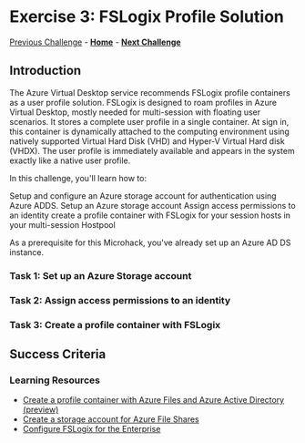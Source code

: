 # Exercise 3: FSLogix Profile Solution

[Previous Challenge](./02-multi-session-Hostpools.md) - **[Home](../readme.md)** - **[Next Challenge](04-start-VM-on-connect.md)**

## Introduction
The Azure Virtual Desktop service recommends FSLogix profile containers as a user profile solution. FSLogix is designed to roam profiles in Azure Virtual Desktop, mostly needed for multi-session with floating user scenarios. It stores a complete user profile in a single container. At sign in, this container is dynamically attached to the computing environment using natively supported Virtual Hard Disk (VHD) and Hyper-V Virtual Hard disk (VHDX). The user profile is immediately available and appears in the system exactly like a native user profile. 

In this challenge, you'll learn how to:

Setup and configure an Azure storage account for authentication using Azure ADDS.
Setup an Azure storage account
Assign access permissions to an identity
create a profile container with FSLogix for your session hosts in your multi-session Hostpool 

As a prerequisite for this Microhack, you've already set up an Azure AD DS instance. 

### Task 1: Set up an Azure Storage account
    
### Task 2: Assign access permissions to an identity

### Task 3: Create a profile container with FSLogix

       

## Success Criteria





### Learning Resources
- [Create a profile container with Azure Files and Azure Active Directory (preview)](https://docs.microsoft.com/en-us/azure/virtual-desktop/create-profile-container-azure-ad)
- [Create a storage account for Azure File Shares](https://docs.microsoft.com/en-us/azure/storage/files/storage-how-to-create-file-share?tabs=azure-portal#create-a-storage-account)
- [Configure FSLogix for the Enterprise](https://docs.microsoft.com/en-us/azure/architecture/example-scenario/wvd/windows-virtual-desktop-fslogix)

